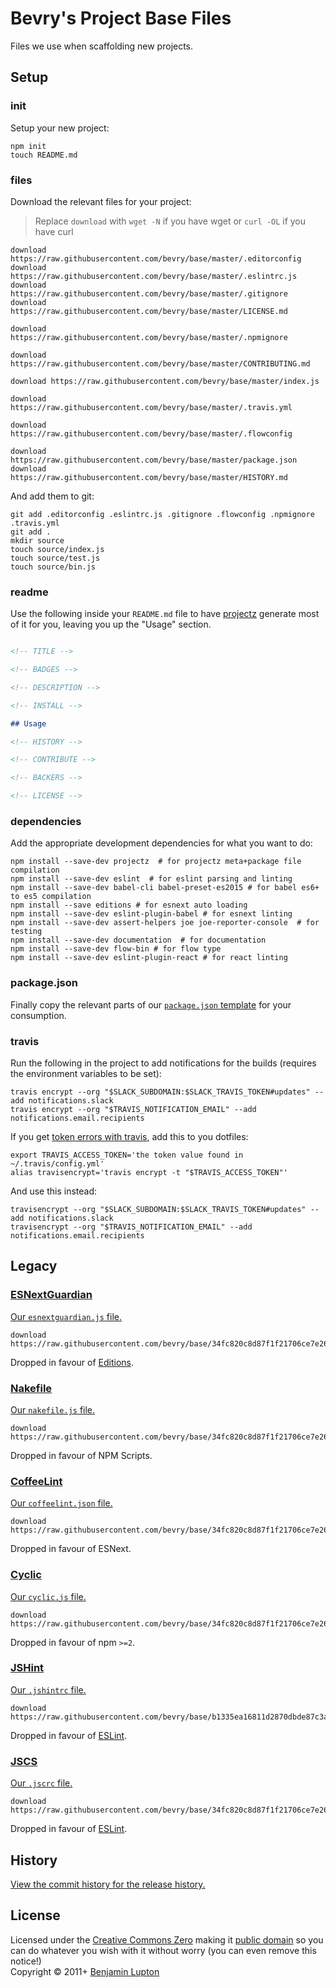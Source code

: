 # Bevry's Project Base Files
Files we use when scaffolding new projects.


## Setup

### init

Setup your new project:

``` shell
npm init
touch README.md
```


### files

Download the relevant files for your project:

> Replace `download` with `wget -N` if you have wget or `curl -OL` if you have curl

``` shell
download https://raw.githubusercontent.com/bevry/base/master/.editorconfig
download https://raw.githubusercontent.com/bevry/base/master/.eslintrc.js
download https://raw.githubusercontent.com/bevry/base/master/.gitignore
download https://raw.githubusercontent.com/bevry/base/master/LICENSE.md

download https://raw.githubusercontent.com/bevry/base/master/.npmignore

download https://raw.githubusercontent.com/bevry/base/master/CONTRIBUTING.md

download https://raw.githubusercontent.com/bevry/base/master/index.js

download https://raw.githubusercontent.com/bevry/base/master/.travis.yml

download https://raw.githubusercontent.com/bevry/base/master/.flowconfig

download https://raw.githubusercontent.com/bevry/base/master/package.json
download https://raw.githubusercontent.com/bevry/base/master/HISTORY.md
```

And add them to git:

``` shell
git add .editorconfig .eslintrc.js .gitignore .flowconfig .npmignore .travis.yml
git add .
mkdir source
touch source/index.js
touch source/test.js
touch source/bin.js
```


### readme

Use the following inside your `README.md` file to have [projectz](https://github.com/bevry/projectz) generate most of it for you, leaving you up the "Usage" section.

``` markdown

<!-- TITLE -->

<!-- BADGES -->

<!-- DESCRIPTION -->

<!-- INSTALL -->

## Usage

<!-- HISTORY -->

<!-- CONTRIBUTE -->

<!-- BACKERS -->

<!-- LICENSE -->
```


### dependencies

Add the appropriate development dependencies for what you want to do:

``` shell
npm install --save-dev projectz  # for projectz meta+package file compilation
npm install --save-dev eslint  # for eslint parsing and linting
npm install --save-dev babel-cli babel-preset-es2015 # for babel es6+ to es5 compilation
npm install --save editions # for esnext auto loading
npm install --save-dev eslint-plugin-babel # for esnext linting
npm install --save-dev assert-helpers joe joe-reporter-console  # for testing
npm install --save-dev documentation  # for documentation
npm install --save-dev flow-bin # for flow type
npm install --save-dev eslint-plugin-react # for react linting
```


### package.json

Finally copy the relevant parts of our [`package.json` template](https://github.com/bevry/base/blob/master/package.json) for your consumption.


### travis

Run the following in the project to add notifications for the builds (requires the environment variables to be set):

``` shell
travis encrypt --org "$SLACK_SUBDOMAIN:$SLACK_TRAVIS_TOKEN#updates" --add notifications.slack
travis encrypt --org "$TRAVIS_NOTIFICATION_EMAIL" --add notifications.email.recipients
```

If you get [token errors with travis](https://github.com/travis-ci/travis.rb/issues/315), add this to you dotfiles:

``` shell
export TRAVIS_ACCESS_TOKEN='the token value found in ~/.travis/config.yml'
alias travisencrypt='travis encrypt -t "$TRAVIS_ACCESS_TOKEN"'
```

And use this instead:

``` shell
travisencrypt --org "$SLACK_SUBDOMAIN:$SLACK_TRAVIS_TOKEN#updates" --add notifications.slack
travisencrypt --org "$TRAVIS_NOTIFICATION_EMAIL" --add notifications.email.recipients
```



## Legacy

### [ESNextGuardian](https://github.com/bevry/esnextguardian)
[Our `esnextguardian.js` file.](https://github.com/bevry/base/blob/34fc820c8d87f1f21706ce7e26882b6cd5437368/esnextguardian.js)

``` shell
download https://raw.githubusercontent.com/bevry/base/34fc820c8d87f1f21706ce7e26882b6cd5437368/esnextguardian.js
```

Dropped in favour of [Editions](https://github.com/bevry/editions).


### [Nakefile](https://github.com/bevry/base/wiki/Nakefile)
[Our `nakefile.js` file.](https://github.com/bevry/base/blob/34fc820c8d87f1f21706ce7e26882b6cd5437368/nakefile.js)

``` shell
download https://raw.githubusercontent.com/bevry/base/34fc820c8d87f1f21706ce7e26882b6cd5437368/nakefile.js
```

Dropped in favour of NPM Scripts.


### [CoffeeLint](http://www.coffeelint.org)
[Our `coffeelint.json` file.](https://github.com/bevry/base/blob/34fc820c8d87f1f21706ce7e26882b6cd5437368/coffeelint.json)

``` shell
download https://raw.githubusercontent.com/bevry/base/34fc820c8d87f1f21706ce7e26882b6cd5437368/coffeelint.json
```

Dropped in favour of ESNext.


### [Cyclic](https://github.com/bevry/base/wiki/Cyclic)
[Our `cyclic.js` file.](https://github.com/bevry/base/blob/34fc820c8d87f1f21706ce7e26882b6cd5437368/cyclic.js)

``` shell
download https://raw.githubusercontent.com/bevry/base/34fc820c8d87f1f21706ce7e26882b6cd5437368/cyclic.js
```

Dropped in favour of npm `>=2`.

### [JSHint](http://jshint.com)
[Our `.jshintrc` file.](https://github.com/bevry/base/blob/b1335ea16811d2870dbde87c3a1a606797db54a0/.jshintrc)

``` shell
download https://raw.githubusercontent.com/bevry/base/b1335ea16811d2870dbde87c3a1a606797db54a0/.jshintrc
```

Dropped in favour of [ESLint](http://eslint.org).


### [JSCS](http://jscs.info)
[Our `.jscrc` file.](https://github.com/bevry/base/blob/34fc820c8d87f1f21706ce7e26882b6cd5437368/.jscrc)

``` shell
download https://raw.githubusercontent.com/bevry/base/34fc820c8d87f1f21706ce7e26882b6cd5437368/.jscrc
```

Dropped in favour of [ESLint](http://eslint.org).


## History

[View the commit history for the release history.](https://github.com/bevry/base/commits/master)


## License
Licensed under the [Creative Commons Zero](http://creativecommons.org/publicdomain/zero/1.0/) making it [public domain](https://en.wikipedia.org/wiki/Public_domain) so you can do whatever you wish with it without worry (you can even remove this notice!)
<br/>Copyright &copy; 2011+ [Benjamin Lupton](http://balupton.com)

